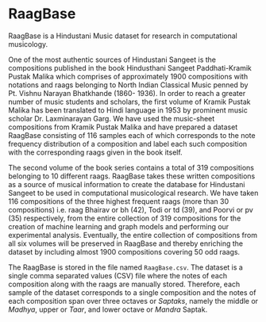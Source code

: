 # RaagBase

RaagBase is a Hindustani Music dataset for research in computational musicology.

One of the most authentic sources of Hindustani Sangeet is the compositions published in the book Hindusthani Sangeet Paddhati-Kramik Pustak Malika which comprises of approximately 1900
compositions with notations and raags belonging to North Indian Classical Music penned by Pt. Vishnu Narayan Bhatkhande (1860- 1936). In order to reach a greater number of music students and scholars, the first volume of Kramik Pustak Malika has been translated to Hindi language in 1953 by prominent music scholar Dr. Laxminarayan Garg. We have used the music-sheet compositions from Kramik Pustak Malika and have prepared a dataset RaagBase consisting of 116 samples each of which corresponds to the note frequency distribution of a composition and label each such composition with the corresponding raags given in the book itself.

The second volume of the book series contains a total of 319 compositions belonging to 10 different raags. RaagBase takes these written compositions as a source of musical information to create the database for Hindustani Sangeet to be used in computational musicological research. We have taken 116 compositions of the three highest frequent raags (more than 30 compositions) i.e. raag Bhairav or bh (42), Todi or td (39), and Poorvi or pv (35) respectively, from the entire collection of 319 compositions for the creation of machine learning
and graph models and performing our experimental analysis. Eventually, the entire collection of compositions from all six volumes will be preserved in RaagBase and thereby enriching the dataset by including almost 1900 compositions covering 50 odd raags.

The RaagBase is stored in the file named `RaagBase.csv`. The dataset is a single comma separated values (CSV) file where the notes of each composition along with the raags are manually
stored. Therefore, each sample of the dataset corresponds to a single composition and the notes of each composition span over three octaves or _Saptaks_, namely the middle or _Madhya_, upper or _Taar_, and lower octave or _Mandra_ Saptak.
